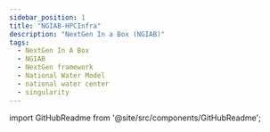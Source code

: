 ```yaml
---
sidebar_position: 1
title: "NGIAB-HPCInfra"
description: "NextGen In a Box (NGIAB)"
tags:
  - NextGen In A Box
  - NGIAB
  - NextGen framework
  - National Water Model
  - national water center
  - singularity
---
```


import GitHubReadme from '@site/src/components/GitHubReadme';
 
<GitHubReadme username="CIROH-UA" repo="NGIAB-HPCInfra" />
